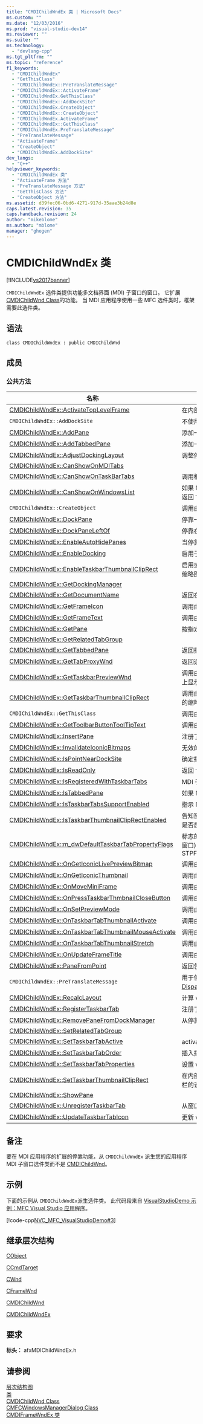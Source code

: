 ```yaml
---
title: "CMDIChildWndEx 类 | Microsoft Docs"
ms.custom: ""
ms.date: "12/03/2016"
ms.prod: "visual-studio-dev14"
ms.reviewer: ""
ms.suite: ""
ms.technology: 
  - "devlang-cpp"
ms.tgt_pltfrm: ""
ms.topic: "reference"
f1_keywords: 
  - "CMDIChildWndEx"
  - "GetThisClass"
  - "CMDIChildWndEx::PreTranslateMessage"
  - "CMDIChildWndEx::ActivateFrame"
  - "CMDIChildWndEx.GetThisClass"
  - "CMDIChildWndEx::AddDockSite"
  - "CMDIChildWndEx.CreateObject"
  - "CMDIChildWndEx::CreateObject"
  - "CMDIChildWndEx.ActivateFrame"
  - "CMDIChildWndEx::GetThisClass"
  - "CMDIChildWndEx.PreTranslateMessage"
  - "PreTranslateMessage"
  - "ActivateFrame"
  - "CreateObject"
  - "CMDIChildWndEx.AddDockSite"
dev_langs: 
  - "C++"
helpviewer_keywords: 
  - "CMDIChildWndEx 类"
  - "ActivateFrame 方法"
  - "PreTranslateMessage 方法"
  - "GetThisClass 方法"
  - "CreateObject 方法"
ms.assetid: d39fec06-0bd6-4271-917d-35aae3b24d8e
caps.latest.revision: 35
caps.handback.revision: 24
author: "mikeblome"
ms.author: "mblome"
manager: "ghogen"
---
```

# CMDIChildWndEx 类
[!INCLUDE[vs2017banner](../../assembler/inline/includes/vs2017banner.md)]

`CMDIChildWndEx` 选件类提供功能多文档界面 \(MDI\) 子窗口的窗口。  它扩展 [CMDIChildWnd Class](../../mfc/reference/cmdichildwnd-class.md)的功能。  当 MDI 应用程序使用一些 MFC 选件类时，框架需要此选件类。  
  
## 语法  
  
```  
class CMDIChildWndEx : public CMDIChildWnd  
```  
  
## 成员  
  
### 公共方法  
  
|名称|描述|  
|--------|--------|  
|[CMDIChildWndEx::ActivateTopLevelFrame](../Topic/CMDIChildWndEx::ActivateTopLevelFrame.md)|在内部调用由框架激活顶级帧，则应从任务栏选项激活应用程序。|  
|`CMDIChildWndEx::AddDockSite`|不使用此方法也不执行任何操作。|  
|[CMDIChildWndEx::AddPane](../Topic/CMDIChildWndEx::AddPane.md)|添加一个窗格。|  
|[CMDIChildWndEx::AddTabbedPane](../Topic/CMDIChildWndEx::AddTabbedPane.md)|添加一个选项卡式窗格。|  
|[CMDIChildWndEx::AdjustDockingLayout](../Topic/CMDIChildWndEx::AdjustDockingLayout.md)|调整停靠格式。|  
|[CMDIChildWndEx::CanShowOnMDITabs](../Topic/CMDIChildWndEx::CanShowOnMDITabs.md)||  
|[CMDIChildWndEx::CanShowOnTaskBarTabs](../Topic/CMDIChildWndEx::CanShowOnTaskBarTabs.md)|调用框架此 MDI 子窗体是否在窗口中显示 7 个任务栏选项。|  
|[CMDIChildWndEx::CanShowOnWindowsList](../Topic/CMDIChildWndEx::CanShowOnWindowsList.md)|如果 MDI 子窗口名称。[CMFCWindowsManagerDialog Class](../../mfc/reference/cmfcwindowsmanagerdialog-class.md) 对话框，可以显示返回 `TRUE`。  否则，返回 `FALSE`。|  
|`CMDIChildWndEx::CreateObject`|调用由框架创建此选件类类型动态实例。|  
|[CMDIChildWndEx::DockPane](../Topic/CMDIChildWndEx::DockPane.md)|停靠一个窗格。|  
|[CMDIChildWndEx::DockPaneLeftOf](../Topic/CMDIChildWndEx::DockPaneLeftOf.md)|停靠在另一个窗格左侧的一个窗格。|  
|[CMDIChildWndEx::EnableAutoHidePanes](../Topic/CMDIChildWndEx::EnableAutoHidePanes.md)|当停靠窗口中，的指定端启动窗格"自动隐藏"模式。|  
|[CMDIChildWndEx::EnableDocking](../Topic/CMDIChildWndEx::EnableDocking.md)|启用子窗口的停靠到主框架。|  
|[CMDIChildWndEx::EnableTaskbarThumbnailClipRect](../Topic/CMDIChildWndEx::EnableTaskbarThumbnailClipRect.md)|启用或禁用窗口的客户端区域的一部分的自动选择的形式显示在任务栏的该窗口的缩略图。|  
|[CMDIChildWndEx::GetDockingManager](../Topic/CMDIChildWndEx::GetDockingManager.md)||  
|[CMDIChildWndEx::GetDocumentName](../Topic/CMDIChildWndEx::GetDocumentName.md)|返回在 MDI 子窗口中显示文档的名称。|  
|[CMDIChildWndEx::GetFrameIcon](../Topic/CMDIChildWndEx::GetFrameIcon.md)|调用由框架检索 MDI 子窗口图标。|  
|[CMDIChildWndEx::GetFrameText](../Topic/CMDIChildWndEx::GetFrameText.md)|调用由框架检索 MDI 子窗口的文本。|  
|[CMDIChildWndEx::GetPane](../Topic/CMDIChildWndEx::GetPane.md)|按指定的控件 ID. 查找一个窗格|  
|[CMDIChildWndEx::GetRelatedTabGroup](../Topic/CMDIChildWndEx::GetRelatedTabGroup.md)||  
|[CMDIChildWndEx::GetTabbedPane](../Topic/CMDIChildWndEx::GetTabbedPane.md)|返回指向转换为选项卡式文档的嵌入式停靠窗格中。|  
|[CMDIChildWndEx::GetTabProxyWnd](../Topic/CMDIChildWndEx::GetTabProxyWnd.md)|返回选项代理窗口实际上在 windows 中注册 7 个任务栏选项。|  
|[CMDIChildWndEx::GetTaskbarPreviewWnd](../Topic/CMDIChildWndEx::GetTaskbarPreviewWnd.md)|调用由框架，则需要获取对 windows 7 任务栏缩略图选项 \(通常视图或拆分窗口\) 上显示的子窗口。|  
|[CMDIChildWndEx::GetTaskbarThumbnailClipRect](../Topic/CMDIChildWndEx::GetTaskbarThumbnailClipRect.md)|调用由框架，则需要选择窗口的客户端区域的一部分的形式显示在任务栏的该窗口的缩略图。|  
|`CMDIChildWndEx::GetThisClass`|调用由框架获取指向与此选件类类型的 [CRuntimeClass](../../mfc/reference/cruntimeclass-structure.md) 对象。|  
|[CMDIChildWndEx::GetToolbarButtonToolTipText](../Topic/CMDIChildWndEx::GetToolbarButtonToolTipText.md)|调用由框架检索工具栏按钮的工具提示。|  
|[CMDIChildWndEx::InsertPane](../Topic/CMDIChildWndEx::InsertPane.md)|注册了停靠管理器中指定的窗格。|  
|[CMDIChildWndEx::InvalidateIconicBitmaps](../Topic/CMDIChildWndEx::InvalidateIconicBitmaps.md)|无效的 MDI 子级的图标样式的位图表示。|  
|[CMDIChildWndEx::IsPointNearDockSite](../Topic/CMDIChildWndEx::IsPointNearDockSite.md)|确定指定的点是否在停靠站点附近。|  
|[CMDIChildWndEx::IsReadOnly](../Topic/CMDIChildWndEx::IsReadOnly.md)|返回 `TRUE`，如果在子窗口中显示的文档是只读的。  否则，返回 `FALSE`。|  
|[CMDIChildWndEx::IsRegisteredWithTaskbarTabs](../Topic/CMDIChildWndEx::IsRegisteredWithTaskbarTabs.md)|MDI 子窗体，如果成功移动到窗口注册 7 个任务栏选项，则返回 TRUE。|  
|[CMDIChildWndEx::IsTabbedPane](../Topic/CMDIChildWndEx::IsTabbedPane.md)|如果 MDI 子窗口包含停靠窗格，返回 `TRUE`。  否则，返回 `FALSE`。|  
|[CMDIChildWndEx::IsTaskbarTabsSupportEnabled](../Topic/CMDIChildWndEx::IsTaskbarTabsSupportEnabled.md)|指示 MDI 子窗体是否可以显示在 windows 7 个任务栏选项。|  
|[CMDIChildWndEx::IsTaskbarThumbnailClipRectEnabled](../Topic/CMDIChildWndEx::IsTaskbarThumbnailClipRectEnabled.md)|告知窗口中将显示客户端区域的一部分的自动选择作为在任务栏的该窗口的缩略图是否启用或禁用。|  
|[CMDIChildWndEx::m\_dwDefaultTaskbarTabPropertyFlags](../Topic/CMDIChildWndEx::m_dwDefaultTaskbarTabPropertyFlags.md)|标志的组合，通过该机制。SetTaskbarTabProperties 方法，即，当选项 \(MDI 子窗口\) 在 windows 中注册 7 个任务栏选项。  默认值组合所 STPF\_USEAPPTHUMBNAILWHENACTIVE&#124;STPF\_USEAPPPEEKWHENACTIVE.|  
|[CMDIChildWndEx::OnGetIconicLivePreviewBitmap](../Topic/CMDIChildWndEx::OnGetIconicLivePreviewBitmap.md)|调用由框架，则需要获取 MDI 子窗体实时预览的位图。|  
|[CMDIChildWndEx::OnGetIconicThumbnail](../Topic/CMDIChildWndEx::OnGetIconicThumbnail.md)|调用由框架，则需要获取 MDI 子窗体图标样式的缩略图的位图。|  
|[CMDIChildWndEx::OnMoveMiniFrame](../Topic/CMDIChildWndEx::OnMoveMiniFrame.md)|调用由框架移动和框架窗口。|  
|[CMDIChildWndEx::OnPressTaskbarThmbnailCloseButton](../Topic/CMDIChildWndEx::OnPressTaskbarThmbnailCloseButton.md)|调用由结构，当用户在某个任务栏缩略图选项的"关闭"按钮。|  
|[CMDIChildWndEx::OnSetPreviewMode](../Topic/CMDIChildWndEx::OnSetPreviewMode.md)|调用由框架进入或退出打印预览模式。|  
|[CMDIChildWndEx::OnTaskbarTabThumbnailActivate](../Topic/CMDIChildWndEx::OnTaskbarTabThumbnailActivate.md)|调用由结构，当任务栏缩略图选项应处理 WM\_ACTIVATE 消息。|  
|[CMDIChildWndEx::OnTaskbarTabThumbnailMouseActivate](../Topic/CMDIChildWndEx::OnTaskbarTabThumbnailMouseActivate.md)|调用由结构，当任务栏缩略图选项应处理 WM\_MOUSEACTIVATE 消息。|  
|[CMDIChildWndEx::OnTaskbarTabThumbnailStretch](../Topic/CMDIChildWndEx::OnTaskbarTabThumbnailStretch.md)|调用由框架，则需要拉伸 windows 7 任务栏选项 MDI 子窗体缩略图预览的位图。|  
|[CMDIChildWndEx::OnUpdateFrameTitle](../Topic/CMDIChildWndEx::OnUpdateFrameTitle.md)|调用由框架更新框架标题。  \(重写 `CMDIChildWnd::OnUpdateFrameTitle`。\)|  
|[CMDIChildWndEx::PaneFromPoint](../Topic/CMDIChildWndEx::PaneFromPoint.md)|返回包含给定的点窗格。|  
|`CMDIChildWndEx::PreTranslateMessage`|用于使选件类 [CWinApp](../../mfc/reference/cwinapp-class.md) 转换窗口消息，并在调度到 [TranslateMessage](http://msdn.microsoft.com/library/windows/desktop/ms644955) 和 [DispatchMessage](http://msdn.microsoft.com/library/windows/desktop/ms644934) windows 函数之前。  \(重写 [CWnd::PreTranslateMessage](../Topic/CWnd::PreTranslateMessage.md)。\)|  
|[CMDIChildWndEx::RecalcLayout](../Topic/CMDIChildWndEx::RecalcLayout.md)|计算 windows 窗体中。|  
|[CMDIChildWndEx::RegisterTaskbarTab](../Topic/CMDIChildWndEx::RegisterTaskbarTab.md)|注册了窗口的 MDI 子窗体 7 个任务栏选项。|  
|[CMDIChildWndEx::RemovePaneFromDockManager](../Topic/CMDIChildWndEx::RemovePaneFromDockManager.md)|从停靠管理器移除窗格。|  
|[CMDIChildWndEx::SetRelatedTabGroup](../Topic/CMDIChildWndEx::SetRelatedTabGroup.md)||  
|[CMDIChildWndEx::SetTaskbarTabActive](../Topic/CMDIChildWndEx::SetTaskbarTabActive.md)|activates 对应的 windows 7 任务栏选项。|  
|[CMDIChildWndEx::SetTaskbarTabOrder](../Topic/CMDIChildWndEx::SetTaskbarTabOrder.md)|插入指定的窗口之前的 MDI 子窗体在 windows 7 个任务栏选项。|  
|[CMDIChildWndEx::SetTaskbarTabProperties](../Topic/CMDIChildWndEx::SetTaskbarTabProperties.md)|设置 windows 7 任务栏选项的属性。|  
|[CMDIChildWndEx::SetTaskbarThumbnailClipRect](../Topic/CMDIChildWndEx::SetTaskbarThumbnailClipRect.md)|在内部调用由框架设置剪辑矩形选择窗口的客户端区域的一部分的形式显示在任务栏的该窗口的缩略图。|  
|[CMDIChildWndEx::ShowPane](../Topic/CMDIChildWndEx::ShowPane.md)||  
|[CMDIChildWndEx::UnregisterTaskbarTab](../Topic/CMDIChildWndEx::UnregisterTaskbarTab.md)|从窗口中移除 MDI 子窗体 7 个任务栏选项。|  
|[CMDIChildWndEx::UpdateTaskbarTabIcon](../Topic/CMDIChildWndEx::UpdateTaskbarTabIcon.md)|更新 windows 7 任务栏选项"图标。|  
  
## 备注  
 要在 MDI 应用程序的扩展的停靠功能，从 `CMDIChildWndEx` 派生您的应用程序 MDI 子窗口选件类而不是 [CMDIChildWnd](../../mfc/reference/cmdichildwnd-class.md)。  
  
## 示例  
 下面的示例从 `CMDIChildWndEx`派生选件类。  此代码段来自 [VisualStudioDemo 示例：MFC Visual Studio 应用程序](../../top/visual-cpp-samples.md)。  
  
 [!code-cpp[NVC_MFC_VisualStudioDemo#3](../../mfc/codesnippet/CPP/cmdichildwndex-class_1.h)]  
  
## 继承层次结构  
 [CObject](../../mfc/reference/cobject-class.md)  
  
 [CCmdTarget](../../mfc/reference/ccmdtarget-class.md)  
  
 [CWnd](../../mfc/reference/cwnd-class.md)  
  
 [CFrameWnd](../../mfc/reference/cframewnd-class.md)  
  
 [CMDIChildWnd](../../mfc/reference/cmdichildwnd-class.md)  
  
 [CMDIChildWndEx](../../mfc/reference/cmdichildwndex-class.md)  
  
## 要求  
 **标头：** afxMDIChildWndEx.h  
  
## 请参阅  
 [层次结构图](../../mfc/hierarchy-chart.md)   
 [类](../../mfc/reference/mfc-classes.md)   
 [CMDIChildWnd Class](../../mfc/reference/cmdichildwnd-class.md)   
 [CMFCWindowsManagerDialog Class](../../mfc/reference/cmfcwindowsmanagerdialog-class.md)   
 [CMDIFrameWndEx 类](../../mfc/reference/cmdiframewndex-class.md)